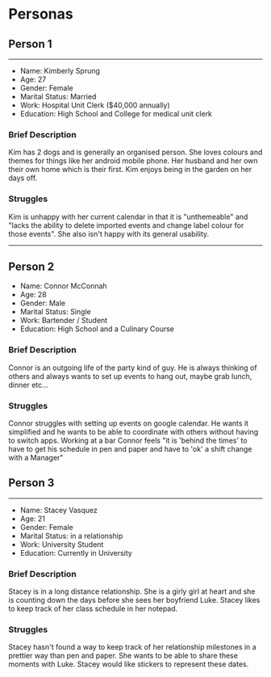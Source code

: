 # Personas

## Person 1
--------
- Name: Kimberly Sprung
- Age: 27
- Gender: Female
- Marital Status: Married
- Work: Hospital Unit Clerk ($40,000 annually)
- Education: High School and College for medical unit clerk
### Brief Description
Kim has 2 dogs and is generally an organised person. She loves colours and themes for things like her android mobile phone.
Her husband and her own their own home which is their first. Kim enjoys being in the garden on her days off. 
### Struggles
Kim is unhappy with her current calendar in that it is "unthemeable" and "lacks the ability to delete imported events and change label colour for those events". She also isn't happy with its general usability.

----------
## Person 2
- Name: Connor McConnah 
- Age: 28
- Gender: Male
- Marital Status: Single
- Work: Bartender / Student
- Education: High School and a Culinary Course

### Brief Description
Connor is an outgoing life of the party kind of guy. He is always thinking of others and always wants to set up events to hang out, maybe grab lunch, dinner etc...
### Struggles
Connor struggles with setting up events on google calendar. He wants it simplified and he wants to be able to coordinate with others without having to switch apps. Working at a bar Connor feels "it is 'behind the times' to have to get his schedule in pen and paper and have to 'ok' a shift change with a Manager"

## Person 3
-------
- Name: Stacey Vasquez
- Age: 21
- Gender: Female
- Marital Status: in a relationship
- Work: University Student
- Education: Currently in University

### Brief Description
Stacey is in a long distance relationship. She is a girly girl at heart and she is counting down the days before she sees her boyfriend Luke. Stacey likes to keep track of her class schedule in her notepad.
### Struggles
Stacey hasn't found a way to keep track of her relationship milestones in a prettier way than pen and paper. She wants to be able to share these moments with Luke. Stacey would like stickers to represent these dates.